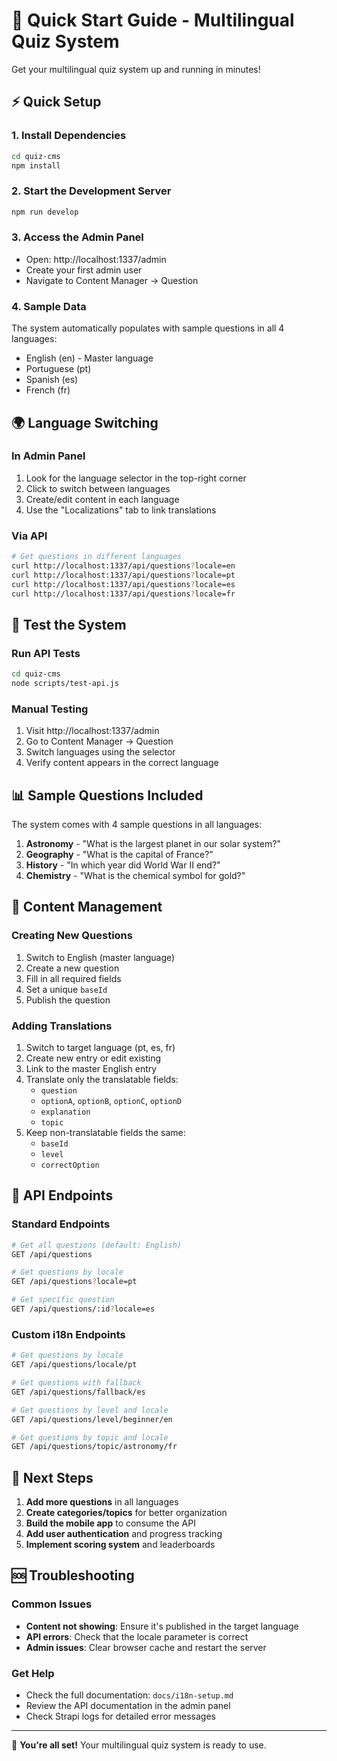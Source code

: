 # 🚀 Quick Start Guide - Multilingual Quiz System

Get your multilingual quiz system up and running in minutes!

## ⚡ Quick Setup

### 1. Install Dependencies
```bash
cd quiz-cms
npm install
```

### 2. Start the Development Server
```bash
npm run develop
```

### 3. Access the Admin Panel
- Open: http://localhost:1337/admin
- Create your first admin user
- Navigate to Content Manager → Question

### 4. Sample Data
The system automatically populates with sample questions in all 4 languages:
- English (en) - Master language
- Portuguese (pt)
- Spanish (es)
- French (fr)

## 🌍 Language Switching

### In Admin Panel
1. Look for the language selector in the top-right corner
2. Click to switch between languages
3. Create/edit content in each language
4. Use the "Localizations" tab to link translations

### Via API
```bash
# Get questions in different languages
curl http://localhost:1337/api/questions?locale=en
curl http://localhost:1337/api/questions?locale=pt
curl http://localhost:1337/api/questions?locale=es
curl http://localhost:1337/api/questions?locale=fr
```

## 🧪 Test the System

### Run API Tests
```bash
cd quiz-cms
node scripts/test-api.js
```

### Manual Testing
1. Visit http://localhost:1337/admin
2. Go to Content Manager → Question
3. Switch languages using the selector
4. Verify content appears in the correct language

## 📊 Sample Questions Included

The system comes with 4 sample questions in all languages:

1. **Astronomy** - "What is the largest planet in our solar system?"
2. **Geography** - "What is the capital of France?"
3. **History** - "In which year did World War II end?"
4. **Chemistry** - "What is the chemical symbol for gold?"

## 🔧 Content Management

### Creating New Questions
1. Switch to English (master language)
2. Create a new question
3. Fill in all required fields
4. Set a unique `baseId`
5. Publish the question

### Adding Translations
1. Switch to target language (pt, es, fr)
2. Create new entry or edit existing
3. Link to the master English entry
4. Translate only the translatable fields:
   - `question`
   - `optionA`, `optionB`, `optionC`, `optionD`
   - `explanation`
   - `topic`
5. Keep non-translatable fields the same:
   - `baseId`
   - `level`
   - `correctOption`

## 📡 API Endpoints

### Standard Endpoints
```bash
# Get all questions (default: English)
GET /api/questions

# Get questions by locale
GET /api/questions?locale=pt

# Get specific question
GET /api/questions/:id?locale=es
```

### Custom i18n Endpoints
```bash
# Get questions by locale
GET /api/questions/locale/pt

# Get questions with fallback
GET /api/questions/fallback/es

# Get questions by level and locale
GET /api/questions/level/beginner/en

# Get questions by topic and locale
GET /api/questions/topic/astronomy/fr
```

## 🎯 Next Steps

1. **Add more questions** in all languages
2. **Create categories/topics** for better organization
3. **Build the mobile app** to consume the API
4. **Add user authentication** and progress tracking
5. **Implement scoring system** and leaderboards

## 🆘 Troubleshooting

### Common Issues
- **Content not showing**: Ensure it's published in the target language
- **API errors**: Check that the locale parameter is correct
- **Admin issues**: Clear browser cache and restart the server

### Get Help
- Check the full documentation: `docs/i18n-setup.md`
- Review the API documentation in the admin panel
- Check Strapi logs for detailed error messages

---

🎉 **You're all set!** Your multilingual quiz system is ready to use.
